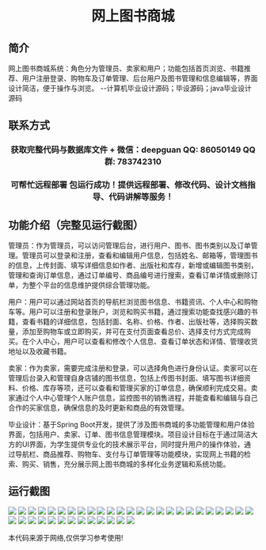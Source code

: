 <p><h1 align="center">网上图书商城</h1></p>

## 简介
网上图书商城系统：角色分为管理员、卖家和用户；功能包括首页浏览、书籍推荐、用户注册登录、购物车及订单管理、后台用户及图书管理和信息编辑等，界面设计简洁，便于操作与浏览。    --计算机毕业设计源码；毕设源码；java毕业设计源码


## 联系方式
<p><h3 align="center">获取完整代码与数据库文件 + 微信：deepguan QQ: 86050149 QQ群: 783742310</h3></p>
<p><h3 align="center">可帮忙远程部署 包运行成功！提供远程部署、修改代码、设计文档指导、代码讲解等服务！</h3></p>

## 功能介绍（完整见运行截图）
管理员：作为管理员，可以访问管理后台，进行用户、图书、图书类别以及订单管理。管理员可以登录和注册，查看和编辑用户信息，包括姓名、邮箱等，管理图书的信息，上传封面、填写详细信息如作者、出版社和库存，新增或编辑图书类别，管理和查询订单信息，通过订单编号、商品编号进行搜索，查看订单详情或删除订单，为整个平台的信息维护提供综合管理功能。

用户：用户可以通过网站首页的导航栏浏览图书信息、书籍资讯、个人中心和购物车等。用户可以注册和登录账户，浏览和购买书籍，通过搜索功能查找感兴趣的书籍，查看书籍的详细信息，包括封面、名称、价格、作者、出版社等，选择购买数量，添加至购物车或立即购买，并可在支付页面查看总价、选择支付方式完成购买。在个人中心，用户可以查看和修改个人信息、查看订单状态和详情、管理收货地址以及收藏书籍。

卖家：作为卖家，需要完成注册和登录，可以选择角色进行身份认证。卖家可以在管理后台录入和管理自身店铺的图书信息，包括上传图书封面、填写图书详细资料、价格、库存等项，还可以查看和管理买家的订单信息，确保顺利完成交易。卖家通过个人中心管理个人账户信息，监控图书的销售进程，并能查看和编辑与自己合作的买家信息，确保信息的及时更新和商品的有效管理。

毕业设计：基于Spring Boot开发，提供了涉及图书商城的多功能管理和用户体验界面，包括用户、卖家、订单、图书信息管理模块。项目设计目标在于通过简洁大方的UI界面，为学生提供专业化的技术展示平台，同时提升用户的操作体验，通过导航栏、商品推荐、购物车、支付与订单管理等功能模块，实现网上书籍的检索、购买、销售，充分展示网上图书商城的多样化业务逻辑和系统功能。


## 运行截图
![](img/001.jpg)
![](img/002.jpg)
![](img/003.jpg)
![](img/004.jpg)
![](img/005.jpg)
![](img/006.jpg)
![](img/007.jpg)
![](img/008.jpg)
![](img/009.jpg)
![](img/010.jpg)
![](img/011.jpg)
![](img/012.jpg)
![](img/013.jpg)
![](img/014.jpg)
![](img/015.jpg)
![](img/016.jpg)
![](img/017.jpg)
![](img/018.jpg)
![](img/019.jpg)
![](img/020.jpg)
![](img/021.jpg)
![](img/022.jpg)
![](img/023.jpg)
![](img/024.jpg)
![](img/025.jpg)
![](img/026.jpg)
![](img/027.jpg)
![](img/028.jpg)
![](img/029.jpg)
![](img/030.jpg)
![](img/031.jpg)
![](img/032.jpg)
![](img/033.jpg)
![](img/034.jpg)
![](img/035.jpg)
![](img/036.jpg)
![](img/037.jpg)
![](img/038.jpg)

<p>本代码来源于网络,仅供学习参考使用!</p>
